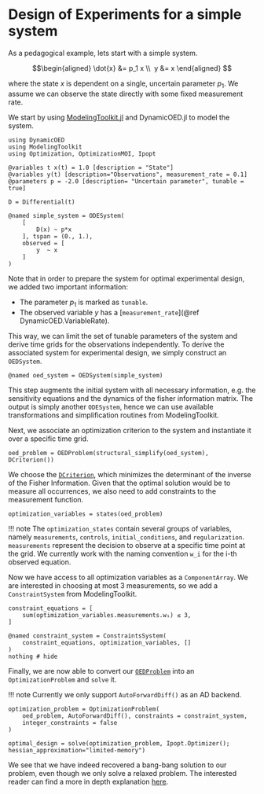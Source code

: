 # Design of Experiments for a simple system

As a pedagogical example, lets start with a simple system.

```math 
\begin{aligned}
\dot{x} &= p_1 x \\ 
y &= x
\end{aligned} 
```
where the state $x$ is dependent on a single, uncertain parameter $p_1$. We assume we can observe the state directly with some fixed measurement rate.

We start by using [ModelingToolkit.jl](https://github.com/SciML/ModelingToolkit.jl) and DynamicOED.jl to model the system.

```@example 1D
using DynamicOED
using ModelingToolkit
using Optimization, OptimizationMOI, Ipopt

@variables t x(t) = 1.0 [description = "State"] 
@variables y(t) [description="Observations", measurement_rate = 0.1]
@parameters p = -2.0 [description= "Uncertain parameter", tunable = true]

D = Differential(t)

@named simple_system = ODESystem(
    [
        D(x) ~ p*x
    ], tspan = (0., 1.), 
    observed = [
        y  ~ x
    ]
)
```

Note that in order to prepare the system for optimal experimental design, we added two important information:

- The parameter $p_1$ is marked as `tunable`. 
- The observed variable $y$ has a [`measurement_rate`](@ref DynamicOED.VariableRate).

This way, we can limit the set of tunable parameters of the system and derive time grids for the observations independently. To derive the associated system for experimental design, we simply construct an `OEDSystem`. 

```@example 1D
@named oed_system = OEDSystem(simple_system)
```

This step augments the initial system with all necessary information, e.g. the sensitivity equations and the dynamics of the fisher information matrix. The output is simply another `ODESystem`, hence we can use available transformations and simplification routines from ModelingToolkit. 

Next, we associate an optimization criterion to the system and instantiate it over a specific time grid.

```@example 1D
oed_problem = OEDProblem(structural_simplify(oed_system), DCriterion())
```

We choose the [`DCriterion`](@ref), which minimizes the determinant of the inverse of the Fisher Information. Given that the optimal solution would be to measure all occurrences, we also need to add constraints to the measurement function.

```@example 1D
optimization_variables = states(oed_problem)
```

!!! note 
    The `optimization_states` contain several groups of variables, namely `measurements`, `controls`, `initial_conditions`, and `regularization`. `measurements` represent the decision to observe at a specific time point at the grid. We currently work with the naming convention `w_i` for the i-th observed equation.

Now we have access to all optimization variables as a `ComponentArray`. We are interested in choosing at most 3 measurements, so we add a `ConstraintSystem` from ModelingToolkit.

```@example 1D
constraint_equations = [
    sum(optimization_variables.measurements.w₁) ≲ 3,
]

@named constraint_system = ConstraintsSystem(
    constraint_equations, optimization_variables, []
)
nothing # hide
```

Finally, we are now able to convert our [`OEDProblem`](@ref) into an `OptimizationProblem` and `solve` it.

!!! note 
    Currently we only support `AutoForwardDiff()` as an AD backend.


```@example 1D
optimization_problem = OptimizationProblem(
    oed_problem, AutoForwardDiff(), constraints = constraint_system,
    integer_constraints = false
)

optimal_design = solve(optimization_problem, Ipopt.Optimizer(); hessian_approximation="limited-memory")
```


We see that we have indeed recovered a bang-bang solution to our problem, even though we only solve a relaxed problem. The interested reader can find a more in depth explanation [here](https://mathopt.de/PUBLICATIONS/Sager2005.pdf). 
